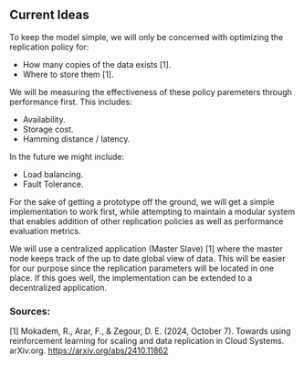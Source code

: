 ## Current Ideas
To keep the model simple, we will only be concerned with optimizing the replication policy for:
- How many copies of the data exists [1].
- Where to store them [1]. 

We will be measuring the effectiveness of these policy paremeters through performance first. This includes:
- Availability.
- Storage cost.
- Hamming distance / latency.

In the future we might include:
- Load balancing.
- Fault Tolerance.

For the sake of getting a prototype off the ground, we will get a simple implementation to work first, while attempting to maintain a modular system that enables addition of other replication policies as well as performance evaluation metrics.

We will use a centralized application (Master Slave) [1] where the master node keeps track of the up to date global view of data. This will be easier for our purpose since the replication parameters will be located in one place. If this goes well, the implementation can be extended to a decentralized application.

### Sources:
[1] Mokadem, R., Arar, F., & Zegour, D. E. (2024, October 7). Towards using reinforcement learning for scaling and data replication in Cloud Systems. arXiv.org. https://arxiv.org/abs/2410.11862 